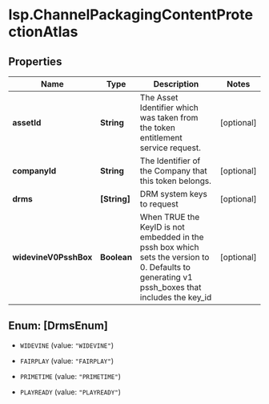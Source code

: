 # Isp.ChannelPackagingContentProtectionAtlas

## Properties

Name | Type | Description | Notes
------------ | ------------- | ------------- | -------------
**assetId** | **String** | The Asset Identifier which was taken from the token entitlement service request. | [optional] 
**companyId** | **String** | The Identifier of the Company that this token belongs. | [optional] 
**drms** | **[String]** | DRM system keys to request | [optional] 
**widevineV0PsshBox** | **Boolean** | When TRUE the KeyID is not embedded in the pssh box which sets the version to 0. Defaults to generating v1 pssh_boxes that includes the key_id | [optional] 



## Enum: [DrmsEnum]


* `WIDEVINE` (value: `"WIDEVINE"`)

* `FAIRPLAY` (value: `"FAIRPLAY"`)

* `PRIMETIME` (value: `"PRIMETIME"`)

* `PLAYREADY` (value: `"PLAYREADY"`)




